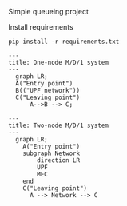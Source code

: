 ﻿Simple queueing project

Install requirements
```
pip install -r requirements.txt
```

```mermaid
---
title: One-node M/D/1 system
---
  graph LR;
  A("Entry point")
  B(("UPF network"))
  C("Leaving point")
      A-->B --> C;
```


```mermaid
---
title: Two-node M/D/1 system
---
  graph LR;
    A("Entry point")
    subgraph Network
        direction LR
        UPF 
        MEC
    end
    C("Leaving point")
      A --> Network --> C
```